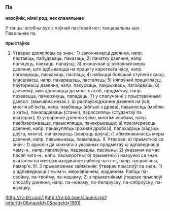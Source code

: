 ### Па
**назоўнік, ніякі род, нескланяльнае**

У танцы: асобны рух з пэўнай паставай ног; танцавальны шаг. Павольнае па.

**прыстаўка**

1. Утварае дзеясловы са знач.: 1) закончанасці дзеяння, напр. паставіць, пабудаваць, паказаць; 2) пачатку дзеяння, напр. паляцець, паехаць, папаўзці; 3) нязначнай ці няпоўнай меры дзеяння, што адбываецца на працягу кароткага часу, напр. пагаварыць, паскакаць, паспаць; 4) набыцця большай ступені якасці, уласцівасці, напр. пахарашэць, пасталець; 5) няпэўнай працягласці, паўторнасці дзеяння, напр. пакурваць, пакрыкваць, пагойдваць; 6) дзеянняў, якія адносяцца да многіх асоб, прадметаў, напр. пахавацца, памерзнуць, пападаць; 7) у спалучэнні з прыставачнымі дзеясл. (звычайна незак.): а) распаўсюджанне дзеяння на ўсё, многія аб'екты, напр. паабіваць (яблыкі з дрэва), павыносіць (мэблю з хаты), паналаджваць (станкі), парассяляць (студэнтаў па кватэрах); б) утварэнне дзеяння ўсімі, многімі асобамі, напр. паабмарожвацца, павысяляцца, панакрывацца; в) празмернасць дзеяння, напр. панакупляць (рознай дробязі), папахадзіць (хадзіць доўга, многа), папахварэць (хварэць доўга); г) абмежаванасць меры дзеяння, напр. павыжынаць, павыядаць. ІІ. Утварае: а) прыметнікі са знач.: 1) адносін да кожнага з указаных прадметаў ці адпаведнасці чаму-н., напр. пагалоўны, падэкадны, пасільны; 2) указання на час пасля чаго-н., напр. пасмяротны; б) прыметнікі і назоўнікі са знач. указання на месцазнаходжанне паблізу чаго-н., напр. пагранічны, памор'е. ІІІ. 3 прыналежнае займеннік: ўтварае прыслоўі са знач.: 1) у адпаведнасці з чыім-н. меркаваннем, жаданнем. Рабіць па-свойму, па-твойму, па-нашаму; 2) з прыметнікамі ўтварае прыслоўі спосабу дзеяння, напр. па-новаму, па-беларуску, па-сяброўску, па-казацку.

<a rel="author">[http://rv-blr.com/](http://rv-blr.com/slounik.jsp?letterId=0&maskId=0&pageId=1961)</a>
